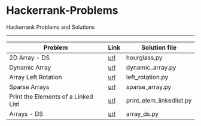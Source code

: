 # Hackerrank-Problems
Hackerrank Problems and Solutions

--------------------------------------------------------------------------------------------------------------------
| Problem         |  Link                                                         |  Solution file                    |
|----------------|---------------------------------------------------------------|------------------------------------|
| 2D Array - DS   | [url](https://www.hackerrank.com/challenges/2d-array/problem) | hourglass.py                      |
| Dynamic Array   | [url](https://www.hackerrank.com/challenges/dynamic-array/problem) | dynamic_array.py             |
| Array Left Rotation | [url](https://www.hackerrank.com/challenges/array-left-rotation/problem) | left_rotation.py   |
| Sparse Arrays     | [url](https://www.hackerrank.com/challenges/sparse-arrays/problem)  | sparse_array.py           |
| Print the Elements of a Linked List | [url](https://www.hackerrank.com/challenges/print-the-elements-of-a-linked-list/problem) | print_elem_linkedlist.py|
| Arrays - DS  | [url](https://www.hackerrank.com/challenges/arrays-ds/problem)  | array_ds.py |
